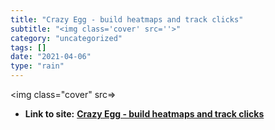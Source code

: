 ```yaml
---
title: "Crazy Egg - build heatmaps and track clicks"
subtitle: "<img class='cover' src=''>"
category: "uncategorized"
tags: []
date: "2021-04-06"
type: "rain"
---
```

<img class="cover" src=>


* **Link to site:** **[Crazy Egg - build heatmaps and track clicks](https://www.crazyegg.com/plans)**
